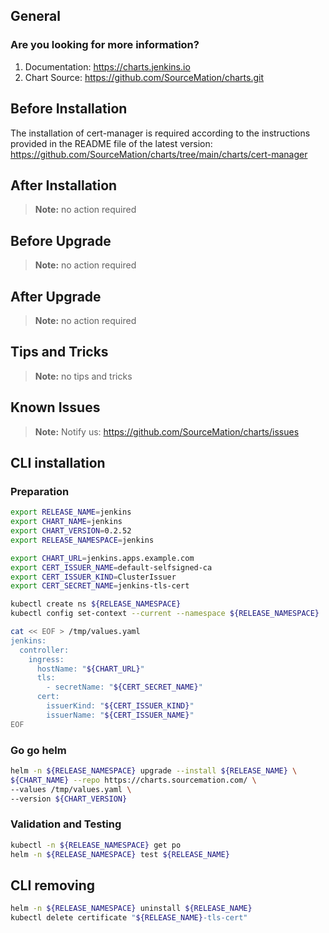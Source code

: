 ## General

### Are you looking for more information?

1. Documentation: https://charts.jenkins.io
2. Chart Source: https://github.com/SourceMation/charts.git

## Before Installation

The installation of cert-manager is required according to the instructions
provided in the README file of the latest version:
https://github.com/SourceMation/charts/tree/main/charts/cert-manager

## After Installation

> **Note:**
> no action required

## Before Upgrade

> **Note:**
> no action required

## After Upgrade

> **Note:**
> no action required

## Tips and Tricks

> **Note:**
> no tips and tricks

## Known Issues

> **Note:**
> Notify us: https://github.com/SourceMation/charts/issues

## CLI installation

### Preparation

```bash
export RELEASE_NAME=jenkins
export CHART_NAME=jenkins
export CHART_VERSION=0.2.52
export RELEASE_NAMESPACE=jenkins

export CHART_URL=jenkins.apps.example.com
export CERT_ISSUER_NAME=default-selfsigned-ca
export CERT_ISSUER_KIND=ClusterIssuer
export CERT_SECRET_NAME=jenkins-tls-cert

kubectl create ns ${RELEASE_NAMESPACE}
kubectl config set-context --current --namespace ${RELEASE_NAMESPACE}

cat << EOF > /tmp/values.yaml
jenkins:
  controller:
    ingress:
      hostName: "${CHART_URL}"
      tls:
        - secretName: "${CERT_SECRET_NAME}"
      cert:
        issuerKind: "${CERT_ISSUER_KIND}"
        issuerName: "${CERT_ISSUER_NAME}"
EOF
```

### Go go helm

```bash
helm -n ${RELEASE_NAMESPACE} upgrade --install ${RELEASE_NAME} \
${CHART_NAME} --repo https://charts.sourcemation.com/ \
--values /tmp/values.yaml \
--version ${CHART_VERSION}
```

### Validation and Testing

```bash
kubectl -n ${RELEASE_NAMESPACE} get po
helm -n ${RELEASE_NAMESPACE} test ${RELEASE_NAME}
```

## CLI removing

```bash
helm -n ${RELEASE_NAMESPACE} uninstall ${RELEASE_NAME}
kubectl delete certificate "${RELEASE_NAME}-tls-cert"
```
